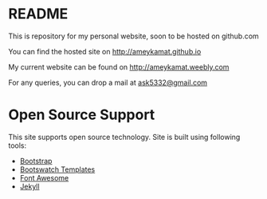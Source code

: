 README
=======

This is repository for my personal website, soon to be hosted on github.com

You can find the hosted site on http://ameykamat.github.io

My current website can be found on http://ameykamat.weebly.com

For any queries, you can drop a mail at ask5332@gmail.com

Open Source Support
====================

This site supports open source technology. Site is built using following tools:

* [Bootstrap](http://getbootstrap.com)
* [Bootswatch Templates](http://bootswatch.com)
* [Font Awesome](http://fortawesome.github.io/Font-Awesome)
* [Jekyll](http://jekyllrb.com)


